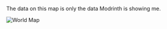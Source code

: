 The data on this map is only the data Modrinth is showing me.

![World Map](https://github.com/user-attachments/assets/f7b5f4f1-29f2-4e30-b86f-af2b1cde8bd1)
